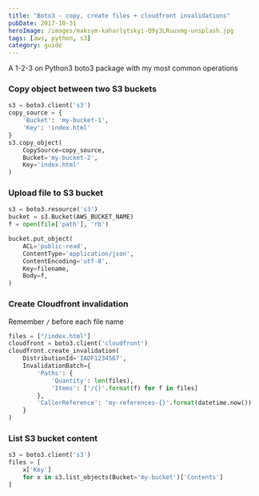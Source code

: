 ```yaml
---
title: "Boto3 - copy, create files + cloudfront invalidations"
pubDate: 2017-10-31
heroImage: /images/maksym-kaharlytskyi-Q9y3LRuuxmg-unsplash.jpg
tags: [aws, python, s3]
category: guide
---
```


A 1-2-3 on Python3 boto3 package with my most common operations

### Copy object between two S3 buckets

```python
s3 = boto3.client('s3')
copy_source = {
    'Bucket': 'my-bucket-1',
    'Key': 'index.html'
}
s3.copy_object(
    CopySource=copy_source,
    Bucket='my-bucket-2',
    Key='index.html'
)
```

### Upload file to S3 bucket

```python
s3 = boto3.resource('s3')
bucket = s3.Bucket(AWS_BUCKET_NAME)
f = open(file['path'], 'rb')

bucket.put_object(
    ACL='public-read',
    ContentType='application/json',
    ContentEncoding='utf-8',
    Key=filename,
    Body=f,
)
```

### Create Cloudfront invalidation

Remember `/` before each file name

```python
files = ["/index.html"]
cloudfront = boto3.client('cloudfront')
cloudfront.create_invalidation(
    DistributionId='IADF1234567',
    InvalidationBatch={
        'Paths': {
            'Quantity': len(files),
            'Items': ['/{}'.format(f) for f in files]
        },
        'CallerReference': 'my-references-{}'.format(datetime.now())
    }
)

```

### List S3 bucket content

```python
s3 = boto3.client('s3')
files = [
    x['Key']
    for x in s3.list_objects(Bucket='my-bucket')['Contents']
]
```
